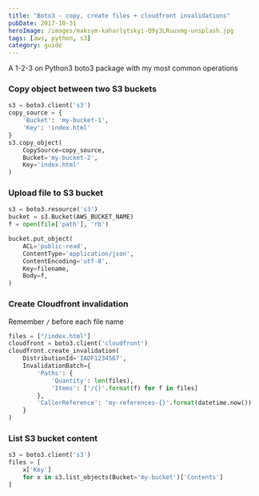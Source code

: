 ```yaml
---
title: "Boto3 - copy, create files + cloudfront invalidations"
pubDate: 2017-10-31
heroImage: /images/maksym-kaharlytskyi-Q9y3LRuuxmg-unsplash.jpg
tags: [aws, python, s3]
category: guide
---
```


A 1-2-3 on Python3 boto3 package with my most common operations

### Copy object between two S3 buckets

```python
s3 = boto3.client('s3')
copy_source = {
    'Bucket': 'my-bucket-1',
    'Key': 'index.html'
}
s3.copy_object(
    CopySource=copy_source,
    Bucket='my-bucket-2',
    Key='index.html'
)
```

### Upload file to S3 bucket

```python
s3 = boto3.resource('s3')
bucket = s3.Bucket(AWS_BUCKET_NAME)
f = open(file['path'], 'rb')

bucket.put_object(
    ACL='public-read',
    ContentType='application/json',
    ContentEncoding='utf-8',
    Key=filename,
    Body=f,
)
```

### Create Cloudfront invalidation

Remember `/` before each file name

```python
files = ["/index.html"]
cloudfront = boto3.client('cloudfront')
cloudfront.create_invalidation(
    DistributionId='IADF1234567',
    InvalidationBatch={
        'Paths': {
            'Quantity': len(files),
            'Items': ['/{}'.format(f) for f in files]
        },
        'CallerReference': 'my-references-{}'.format(datetime.now())
    }
)

```

### List S3 bucket content

```python
s3 = boto3.client('s3')
files = [
    x['Key']
    for x in s3.list_objects(Bucket='my-bucket')['Contents']
]
```
